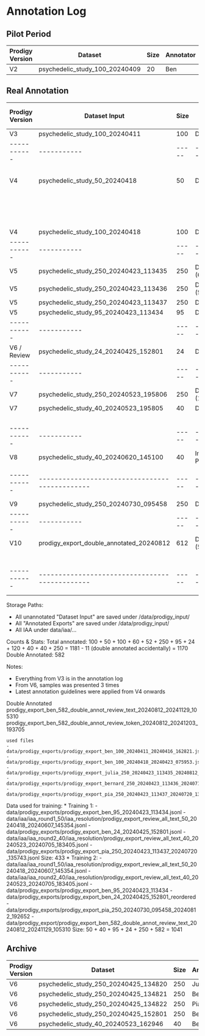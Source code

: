 # Annotation Log

## Pilot Period

| Prodigy Version | Dataset                        | Size | Annotator | Annotations Received | Annotated Export |
| --------------- | ------------------------------ | ---- | --------- | -------------------- | ---------------- |
| V2              | psychedelic_study_100_20240409 | 20   | Ben       | x                    |

## Real Annotation

| Prodigy Version | Dataset Input                                  | Size  | Status         | Annotator(s), 2: Double Annotator       | Purpose         | Annotated Export                                                          |
| --------------- | ---------------------------------------------- | ----- | -------------- | --------------------------------------- | --------------- | ------------------------------------------------------------------------- |
| V3              | psychedelic_study_100_20240411                 | 100   | Done           | Ben, 2: Ben                             |                 | prodigy_export_ben_100_20240418_20240423_075953                           |
| -----------     | -----------                                    | ----- | -----------    | -----------                             | -----------     | -----------                                                               |
| V4              | psychedelic_study_50_20240418                  | 50    | Done           | Ben, Pia, Julia, Bernard, 2: Resolution | IAA 1           | prodigy_export_ben_50_20240418_20240501_181325                            |
|                 |                                                |       |                |                                         |                 | prodigy_export_bernard_50_20240418_20240516_091455                        |
|                 |                                                |       |                |                                         |                 | prodigy_export_julia_50_20240418_20240516_133214                          |
|                 |                                                |       |                |                                         |                 | prodigy_export_pia_50_20240418_20240509_110412                            |
| V4              | psychedelic_study_100_20240418                 | 100   | Done           | Ben, 2: Ben                             |                 | prodigy_export_ben_100_20240418_20240423_075953                           |
| -----------     | -----------                                    | ----- | -----------    | -----------                             | -----------     | -----------                                                               |
| V5              | psychedelic_study_250_20240423_113435          | 250   | Done (60/250)  | Julia, 2: Ben                           |                 | prodigy_export_julia_110_20240423_113435_20240812_012727                  |
| V5              | psychedelic_study_250_20240423_113436          | 250   | Done (52/250)  | Bernard, 2: Ben                         |                 | prodigy_export_bernard_52_20240423_113436_20240713_171907                 |
| V5              | psychedelic_study_250_20240423_113437          | 250   | Done           | Pia, 2: Ben                             |                 | prodigy_export_pia_250_20240423_113437_20240720_135743                    |
| V5              | psychedelic_study_95_20240423_113434           | 95    | Done           | Ben                                     |                 | prodigy_export_ben_95_20240423_113434                                     |
| -----------     | -----------                                    | ----- | -----------    | -----------                             | -----------     | -----------                                                               |
| V6 / Review     | psychedelic_study_24_20240425_152801           | 24    | Done           | Ben                                     | U -> 11 doubled | prodigy_export_ben_24_20240425_152801_reordered                           |
| -----------     | -----------                                    | ----- | -----------    | -----------                             | -----------     | -----------                                                               |
| V7              | psychedelic_study_250_20240523_195806          | 250   | Done (120/250) | Ben                                     |                 | prodigy_export_ben_120_20240523_195806_20241206_095404                     |
| V7              | psychedelic_study_40_20240523_195805           | 40    | Done           | Pia, Ben                                | IAA 2           | prodigy_export_iaa_ben_40_20240523_20240604_094449                        |
|                 |                                                |       |                |                                         |                 | prodigy_export_iaa_pia_40_20240523_20240601_155420                        |
| -----------     | -----------                                    | ----- | -----------    | -----------                             | -----------     | -----------                                                               |
| V8              | psychedelic_study_40_20240620_145100           | 40    | In Progress    | Pia, Ben                                | IAA 3           | prodigy_export_iaa_pia_40_20240725_121724_20240620_145100                 |
| -----------     | ---------------------------------------------- | ----- | -------------- | --------------------------------------- | ------------    | ------------------------------------------------------------------------- |
| V9              | psychedelic_study_250_20240730_095458          | 250   | Done           | Pia                                     |                 | prodigy_export_pia_250_20240730_095458_20240812_192652                    |
| -----------     | -----------                                    | ----- | -----------    | -----------                             | -----------     | -----------                                                               |
| V10             | prodigy_export_double_annotated_20240812       | 612   | Done (582/612) | Ben                                     | Double Annot    | prodigy_export_ben_582_double_annot_review_text_20240812_20241129_105310  |
|                 |                                                |       |                |                                         |                 | prodigy_export_ben_582_double_annot_review_token_20240812_20241203_193705 |
| -----------     | ---------------------------------------------- | ----- | -------------- | --------------------------------------- | -----------     | ------------------------------------------------------------------------- |

Storage Paths:
* All unannotated "Dataset Input" are saved under /data/prodigy_input/
* All "Annotated Exports" are saved under /data/prodigy_input/
* All IAA under data/iaa/...
  
Counts & Stats:
    Total annotated: 100 + 50 + 100 + 60 + 52 + 250 + 95 + 24 + 120 + 40 + 40 + 250 = 1181 - 11 (double annotated accidentally) = 1170
    Double Annotated: 582

Notes:
- Everything from V3 is in the annotation log
- From V6, samples was presented 3 times
- Latest annotation guidelines were applied from V4 onwards

Double Annotated    
    prodigy_export_ben_582_double_annot_review_text_20240812_20241129_105310
    prodigy_export_ben_582_double_annot_review_token_20240812_20241203_193705

    used files
    - data/prodigy_exports/prodigy_export_ben_100_20240411_20240416_162821.jsonl
    - data/prodigy_exports/prodigy_export_ben_100_20240418_20240423_075953.jsonl
    - data/prodigy_exports/prodigy_export_julia_250_20240423_113435_20240812_012727.jsonl
    - data/prodigy_exports/prodigy_export_bernard_250_20240423_113436_20240713_171907.jsonl
    - data/prodigy_exports/prodigy_export_pia_250_20240423_113437_20240720_135743.jsonl

Data used for training:
    * Training 1: 
        - data/prodigy_exports/prodigy_export_ben_95_20240423_113434.jsonl
        - data/iaa/iaa_round1_50/iaa_resolution/prodigy_export_review_all_text_50_20240418_20240607_145354.jsonl
        - data/prodigy_exports/prodigy_export_ben_24_20240425_152801.jsonl
        - data/iaa/iaa_round2_40/iaa_resolution/prodigy_export_review_all_text_40_20240523_20240705_183405.jsonl
        - data/prodigy_exports/prodigy_export_pia_250_20240423_113437_20240720_135743.jsonl
        Size: 433
    * Training 2:
        - data/iaa/iaa_round1_50/iaa_resolution/prodigy_export_review_all_text_50_20240418_20240607_145354.jsonl
        - data/iaa/iaa_round2_40/iaa_resolution/prodigy_export_review_all_text_40_20240523_20240705_183405.jsonl
        - data/prodigy_exports/prodigy_export_ben_95_20240423_113434
        - data/prodigy_exports/prodigy_export_ben_24_20240425_152801_reordered
        - data/prodigy_exports/prodigy_export_pia_250_20240730_095458_20240812_192652
        - data/prodigy_export/prodigy_export_ben_582_double_annot_review_text_20240812_20241129_105310
        Size: 50 + 40 + 95 + 24 + 250 + 582 = 1041


## Archive

| Prodigy Version | Dataset                               | Size | Annotator | Annotations Received |
| --------------- | ------------------------------------- | ---- | --------- | -------------------- |
| V6              | psychedelic_study_250_20240425_134820 | 250  | Julia     |                      |
| V6              | psychedelic_study_250_20240425_134821 | 250  | Bernard   |                      |
| V6              | psychedelic_study_250_20240425_134822 | 250  | Pia       |                      |
| V6              | psychedelic_study_250_20240425_152801 | 250  | Ben       |                      |
| V6              | psychedelic_study_40_20240523_162946  | 40   | Ben, Pia  |                      |
